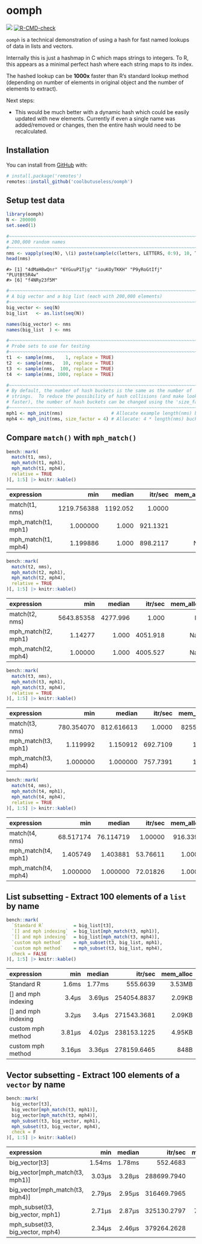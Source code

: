 
<!-- README.md is generated from README.Rmd. Please edit that file -->

# oomph

<!-- badges: start -->

![](https://img.shields.io/badge/cool-useless-green.svg)
[![R-CMD-check](https://github.com/coolbutuseless/oomph/actions/workflows/R-CMD-check.yaml/badge.svg)](https://github.com/coolbutuseless/oomph/actions/workflows/R-CMD-check.yaml)
<!-- badges: end -->

`oomph` is a technical demonstration of using a hash for fast named
lookups of data in lists and vectors.

Internally this is just a hashmap in C which maps strings to integers.
To R, this appears as a minimal perfect hash where each string maps to
its index.

The hashed lookup can be **1000x** faster than R’s standard lookup
method (depending on number of elements in original object and the
number of elements to extract).

Next steps:

- This would be much better with a dynamic hash which could be easily
  updated with new elements. Currently if even a single name was
  added/removed or changes, then the entire hash would need to be
  recalculated.

## Installation

You can install from [GitHub](https://github.com/coolbutuseless/oomph)
with:

``` r
# install.package('remotes')
remotes::install_github('coolbutuseless/oomph')
```

## Setup test data

``` r
library(oomph)
N <- 200000
set.seed(1)

#~~~~~~~~~~~~~~~~~~~~~~~~~~~~~~~~~~~~~~~~~~~~~~~~~~~~~~~~~~~~~~~~~~~~~~~~~~~~
# 200,000 random names
#~~~~~~~~~~~~~~~~~~~~~~~~~~~~~~~~~~~~~~~~~~~~~~~~~~~~~~~~~~~~~~~~~~~~~~~~~~~~
nms <- vapply(seq(N), \(i) paste(sample(c(letters, LETTERS, 0:9), 10, T), collapse = ""), character(1))
head(nms)
```

    #> [1] "4dMaH8wQnr" "6YGuuP1Tjg" "iouKOyTKKH" "P9yRoGtIfj" "PLUtBt5R4w"
    #> [6] "f4NRy23f5M"

``` r
#~~~~~~~~~~~~~~~~~~~~~~~~~~~~~~~~~~~~~~~~~~~~~~~~~~~~~~~~~~~~~~~~~~~~~~~~~~~~
# A big vector and a big list (each with 200,000 elements)
#~~~~~~~~~~~~~~~~~~~~~~~~~~~~~~~~~~~~~~~~~~~~~~~~~~~~~~~~~~~~~~~~~~~~~~~~~~~~
big_vector <- seq(N)
big_list   <- as.list(seq(N))

names(big_vector) <- nms
names(big_list  ) <- nms

#~~~~~~~~~~~~~~~~~~~~~~~~~~~~~~~~~~~~~~~~~~~~~~~~~~~~~~~~~~~~~~~~~~~~~~~~~~~~
# Probe sets to use for testing
#~~~~~~~~~~~~~~~~~~~~~~~~~~~~~~~~~~~~~~~~~~~~~~~~~~~~~~~~~~~~~~~~~~~~~~~~~~~~
t1  <- sample(nms,    1, replace = TRUE)
t2  <- sample(nms,   10, replace = TRUE)
t3  <- sample(nms,  100, replace = TRUE)
t4  <- sample(nms, 1000, replace = TRUE)

#~~~~~~~~~~~~~~~~~~~~~~~~~~~~~~~~~~~~~~~~~~~~~~~~~~~~~~~~~~~~~~~~~~~~~~~~~~~~
# By default, the number of hash buckets is the same as the number of 
# strings.  To reduce the possibility of hash collisions (and make lookups
# faster), the number of hash buckets can be changed using the 'size_factor'
#~~~~~~~~~~~~~~~~~~~~~~~~~~~~~~~~~~~~~~~~~~~~~~~~~~~~~~~~~~~~~~~~~~~~~~~~~~~~
mph1 <- mph_init(nms)                  # Allocate example length(nms) buckets
mph4 <- mph_init(nms, size_factor = 4) # Allocate: 4 * length(nms) buckets
```

## Compare `match()` with `mph_match()`

``` r
bench::mark(
  match(t1, nms),
  mph_match(t1, mph1),
  mph_match(t1, mph4),
  relative = TRUE
)[, 1:5] |> knitr::kable()
```

| expression          |         min |   median |  itr/sec | mem_alloc |
|:--------------------|------------:|---------:|---------:|----------:|
| match(t1, nms)      | 1219.756388 | 1192.052 |   1.0000 |       Inf |
| mph_match(t1, mph1) |    1.000000 |    1.000 | 921.1321 |       Inf |
| mph_match(t1, mph4) |    1.199886 |    1.000 | 898.2117 |       NaN |

``` r
bench::mark(
  match(t2, nms),
  mph_match(t2, mph1),
  mph_match(t2, mph4),
  relative = TRUE
)[, 1:5] |> knitr::kable()
```

| expression          |        min |   median |  itr/sec | mem_alloc |
|:--------------------|-----------:|---------:|---------:|----------:|
| match(t2, nms)      | 5643.85358 | 4277.996 |    1.000 |       Inf |
| mph_match(t2, mph1) |    1.14277 |    1.000 | 4051.918 |       NaN |
| mph_match(t2, mph4) |    1.00000 |    1.000 | 4005.527 |       NaN |

``` r
bench::mark(
  match(t3, nms),
  mph_match(t3, mph1),
  mph_match(t3, mph4),
  relative = TRUE
)[, 1:5] |> knitr::kable()
```

| expression          |        min |     median |  itr/sec | mem_alloc |
|:--------------------|-----------:|-----------:|---------:|----------:|
| match(t3, nms)      | 780.354070 | 812.616613 |   1.0000 |  8255.679 |
| mph_match(t3, mph1) |   1.119992 |   1.150912 | 692.7109 |     1.000 |
| mph_match(t3, mph4) |   1.000000 |   1.000000 | 757.7391 |     1.000 |

``` r
bench::mark(
  match(t4, nms),
  mph_match(t4, mph1),
  mph_match(t4, mph4),
  relative = TRUE
)[, 1:5] |> knitr::kable()
```

| expression          |       min |    median |  itr/sec | mem_alloc |
|:--------------------|----------:|----------:|---------:|----------:|
| match(t4, nms)      | 68.517174 | 76.114719 |  1.00000 |  916.3399 |
| mph_match(t4, mph1) |  1.405749 |  1.403881 | 53.76611 |    1.0000 |
| mph_match(t4, mph4) |  1.000000 |  1.000000 | 72.01826 |    1.0000 |

## List subsetting - Extract 100 elements of a `list` by name

``` r
bench::mark(
  `Standard R`           = big_list[t3],
  `[] and mph indexing`  = big_list[mph_match(t3, mph1)],
  `[] and mph indexing`  = big_list[mph_match(t3, mph4)],
  `custom mph method`    = mph_subset(t3, big_list, mph1),
  `custom mph method`    = mph_subset(t3, big_list, mph4),
  check = FALSE
)[, 1:5] |> knitr::kable()
```

| expression            |    min | median |     itr/sec | mem_alloc |
|:----------------------|-------:|-------:|------------:|----------:|
| Standard R            |  1.6ms | 1.77ms |    555.6639 |    3.53MB |
| \[\] and mph indexing |  3.4µs | 3.69µs | 254054.8837 |    2.09KB |
| \[\] and mph indexing |  3.2µs |  3.4µs | 271543.3681 |    2.09KB |
| custom mph method     | 3.81µs | 4.02µs | 238153.1225 |    4.95KB |
| custom mph method     | 3.16µs | 3.36µs | 278159.6465 |      848B |

## Vector subsetting - Extract 100 elements of a `vector` by name

``` r
bench::mark(
  big_vector[t3],
  big_vector[mph_match(t3, mph1)],
  big_vector[mph_match(t3, mph4)],
  mph_subset(t3, big_vector, mph1),
  mph_subset(t3, big_vector, mph4),
  check = F
)[, 1:5] |> knitr::kable()
```

| expression                        |    min | median |     itr/sec | mem_alloc |
|:----------------------------------|-------:|-------:|------------:|----------:|
| big_vector\[t3\]                  | 1.54ms | 1.78ms |    552.4683 |    3.53MB |
| big_vector\[mph_match(t3, mph1)\] | 3.03µs | 3.28µs | 288699.7940 |     1.7KB |
| big_vector\[mph_match(t3, mph4)\] | 2.79µs | 2.95µs | 316469.7965 |     1.7KB |
| mph_subset(t3, big_vector, mph1)  | 2.71µs | 2.87µs | 325130.2797 |  781.73KB |
| mph_subset(t3, big_vector, mph4)  | 2.34µs | 2.46µs | 379264.2628 |      448B |
